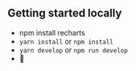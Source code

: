 ## Getting started locally
*  npm install recharts
* `yarn install` or `npm install`
* `yarn develop` or `npm run develop`
* 🚀



